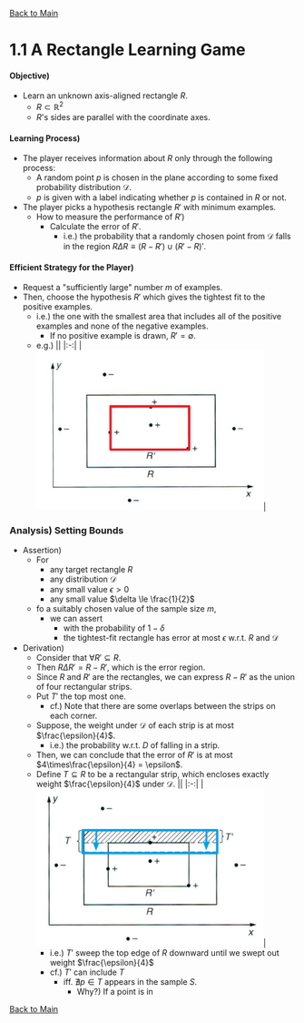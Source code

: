 [Back to Main](../../main.md)

# 1.1 A Rectangle Learning Game
#### Objective)
- Learn an unknown axis-aligned rectangle $`R`$.
  - $`R \subset \mathbb{R}^2`$
  - $`R`$'s sides are parallel with the coordinate axes.

#### Learning Process)
  - The player receives information about $`R`$ only through the following process:
    - A random point $`p`$ is chosen in the plane according to some fixed probability distribution $`\mathcal{D}`$.
    - $`p`$ is given with a label indicating whether $`p`$ is contained in $`R`$ or not.
  - The player picks a hypothesis rectangle $`R'`$ with minimum examples.
    - How to measure the performance of $`R'`$)
      - Calculate the error of $`R'`$.
        - i.e.) the probability that a randomly chosen point from $`\mathcal{D}`$ falls in the region $`R\Delta R \equiv (R-R')\cup(R'-R)'`$.

#### Efficient Strategy for the Player)
- Request a "sufficiently large" number $`m`$ of examples.
- Then, choose the hypothesis $`R'`$ which gives the tightest fit to the positive examples.
  - i.e.) the one with the smallest area that includes all of the positive examples and none of the negative examples.
    - If no positive example is drawn, $`R'=\emptyset`$.
  - e.g.)
    ||
    |:-:|
    |<img src="../../images/m01/001.png" width="400px">|

### Analysis) Setting Bounds
- Assertion)
  - For 
    - any target rectangle $`R`$ 
    - any distribution $`\mathcal{D}`$
    - any small value $`\epsilon \gt 0`$
    - any small value $`\delta \le \frac{1}{2}`$
  - fo a suitably chosen value of the sample size $`m`$,
    - we can assert
      - with the probability of $`1-\delta`$
      - the tightest-fit rectangle has error at most $`\epsilon`$ w.r.t. $`R`$ and $`\mathcal{D}`$
- Derivation)
  - Consider that $`\forall R' \subseteq R`$.
  - Then $`R\Delta R' = R-R'`$, which is the error region.
  - Since $`R`$ and $`R'`$ are the rectangles, we can express $`R-R'`$ as the union of four rectangular strips.
  - Put $`T'`$ the top most one.
    - cf.) Note that there are some overlaps between the strips on each corner.
  - Suppose, the weight under $`\mathcal{D}`$ of each strip is at most $`\frac{\epsilon}{4}`$.
    - i.e.) the probability w.r.t. $`D`$ of falling in a strip.
  - Then, we can conclude that the error of $`R'`$ is at most $`4\times\frac{\epsilon}{4} = \epsilon`$.
  - Define $`T \subseteq R`$ to be a rectangular strip, which encloses exactly weight $`\frac{\epsilon}{4}`$ under $`\mathcal{D}`$.
    ||
    |:-:|
    |<img src="../../images/m01/002.png" width="400px">|
    - i.e.) $`T'`$ sweep the top edge of $`R`$ downward until we swept out weight $`\frac{\epsilon}{4}`$
    - cf.) $`T'`$ can include $`T`$
      - iff. $`\nexists p\in T`$ appears in the sample $`S`$.
        - Why?) If a point is in 



[Back to Main](../../main.md)